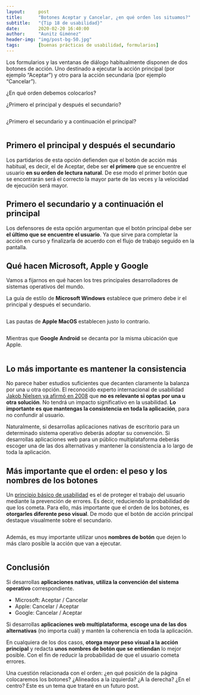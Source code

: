 ```yaml
---
layout:     post
title:      "Botones Aceptar y Cancelar, ¿en qué orden los situamos?"
subtitle:   "{Tip 18 de usabilidad}"
date:       2020-02-20 16:40:00
author:     "Aunitz Giménez"
header-img: "img/post-bg-50.jpg"
tags:       [buenas prácticas de usabilidad, formularios]
---
```


<p>Los formularios y las ventanas de diálogo habitualmente disponen de dos botones de acción. Uno destinado a ejecutar la acción principal (por ejemplo “Aceptar”) y otro para la acción secundaria (por ejemplo “Cancelar”).</p>

<p>¿En qué orden debemos colocarlos?</p>

<p>¿Primero el principal y después el secundario?</p>

<p><img src="{{ site.baseurl }}/img/botones-aceptar-cancelar-orden-01.png" alt=""></p>

<p>¿Primero el secundario y a continuación el principal?</p>

<p><img src="{{ site.baseurl }}/img/botones-aceptar-cancelar-orden-02.png" alt=""></p>

<h2>Primero el principal y después el secundario</h2>

<p>Los partidarios de esta opción defienden que el botón de acción más habitual, es decir, el de Aceptar, debe ser <strong>el primero</strong> que se encuentre el usuario <strong>en su orden de lectura natural</strong>. De ese modo el primer botón que se encontrarán será el correcto la mayor parte de las veces y la velocidad de ejecución será mayor.</p>

<h2>Primero el secundario y a continuación el principal</h2>

<p>Los defensores de esta opción argumentan que el botón principal debe ser <strong>el último que se encuentre el usuario</strong>. Ya que sirve para completar la acción en curso y finalizarla de acuerdo con el flujo de trabajo seguido en la pantalla.</p>

<h2>Qué hacen Microsoft, Apple y Google</h2>

<p>Vamos a fijarnos en qué hacen los tres principales desarrolladores de sistemas operativos del mundo.</p>

<p>La guía de estilo de <strong>Microsoft Windows</strong> establece que primero debe ir el principal y después el secundario.</p>

<p><img src="{{ site.baseurl }}/img/botones-aceptar-cancelar-orden-03.png" alt=""></p>

<p>Las pautas de <strong>Apple MacOS</strong> establecen justo lo contrario.</p>

<p><img src="{{ site.baseurl }}/img/botones-aceptar-cancelar-orden-04.png" alt=""></p>

<p>Mientras que <strong>Google Android</strong> se decanta por la misma ubicación que Apple.</p>

<p><img src="{{ site.baseurl }}/img/botones-aceptar-cancelar-orden-05.png" alt=""></p>

<h2>Lo más importante es mantener la consistencia</h2>

<p>No parece haber estudios suficientes que decanten claramente la balanza por una u otra opción. El reconocido experto internacional de usabilidad <a href="https://www.nngroup.com/articles/ok-cancel-or-cancel-ok/" target="_blank" rel="noopener">Jakob Nielsen ya afirmó en 2008</a> que <strong>no es relevante si optas por una u otra solución</strong>. No tendrá un impacto significativo en la usabilidad. <strong>Lo importante es que mantengas la consistencia en toda la aplicación</strong>, para no confundir al usuario.</p>

<p>Naturalmente, si desarrollas aplicaciones nativas de escritorio para un determinado sistema operativo deberás adoptar su convención. Si desarrollas aplicaciones web para un público multiplataforma deberás escoger una de las dos alternativas y mantener la consistencia a lo largo de toda la aplicación.</p>

<h2>Más importante que el orden: el peso y los nombres de los botones</h2>

<p>Un <a href="{{ site.baseurl }}{% post_url 2017-01-18-principios-usabilidad %}">principio básico de usabilidad</a> es el de proteger el trabajo del usuario mediante la prevención de errores. Es decir, reduciendo la probabilidad de que los cometa. Para ello, más importante que el orden de los botones, es <strong>otorgarles diferente peso visual</strong>. De modo que el botón de acción principal destaque visualmente sobre el secundario.</p>

<p><img src="{{ site.baseurl }}/img/botones-aceptar-cancelar-orden-06.png" alt=""></p>

<p>Además, es muy importante utilizar unos <strong>nombres de botón</strong> que dejen lo más claro posible la acción que van a ejecutar.</p>

<p><img src="{{ site.baseurl }}/img/botones-aceptar-cancelar-orden-07.png" alt=""></p>

<h2>Conclusión</h2>

<p>Si desarrollas <strong>aplicaciones nativas</strong>, <strong>utiliza la convención del sistema operativo</strong> correspondiente.</p>

<ul>
    <li>Microsoft: Aceptar / Cancelar</li>
    <li>Apple: Cancelar / Aceptar</li>
    <li>Google: Cancelar / Aceptar</li>
</ul>

<p>Si desarrollas <strong>aplicaciones web multiplataforma</strong>, <strong>escoge una de las dos alternativas</strong> (no importa cuál) y mantén la coherencia en toda la aplicación.</p>

<p>En cualquiera de los dos casos, <strong>otorga mayor peso visual a la acción principal</strong> y redacta <strong>unos nombres de botón que se entiendan</strong> lo mejor posible. Con el fin de reducir la probabilidad de que el usuario cometa errores.</p>

<p>Una cuestión relacionada con el orden: ¿en qué posición de la página colocaremos los botones? ¿Alineados a la izquierda? ¿A la derecha? ¿En el centro? Este es un tema que trataré en un futuro post.</p>
